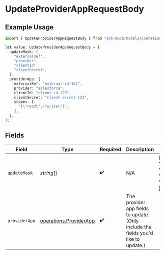 # UpdateProviderAppRequestBody

## Example Usage

```typescript
import { UpdateProviderAppRequestBody } from "sdk-node/models/operations";

let value: UpdateProviderAppRequestBody = {
  updateMask: [
    "externalRef",
    "provider",
    "clientId",
    "clientSecret",
  ],
  providerApp: {
    externalRef: "external-id-123",
    provider: "salesforce",
    clientId: "client-id-123",
    clientSecret: "client-secret-123",
    scopes: [
      "[\"read\",\"write\"]",
    ],
  },
};
```

## Fields

| Field                                                                              | Type                                                                               | Required                                                                           | Description                                                                        | Example                                                                            |
| ---------------------------------------------------------------------------------- | ---------------------------------------------------------------------------------- | ---------------------------------------------------------------------------------- | ---------------------------------------------------------------------------------- | ---------------------------------------------------------------------------------- |
| `updateMask`                                                                       | *string*[]                                                                         | :heavy_check_mark:                                                                 | N/A                                                                                | [<br/>"externalRef",<br/>"provider",<br/>"clientId",<br/>"clientSecret"<br/>]      |
| `providerApp`                                                                      | [operations.ProviderApp](../../models/operations/providerapp.md)                   | :heavy_check_mark:                                                                 | The provider app fields to update. (Only include the fields you'd like to update.) |                                                                                    |